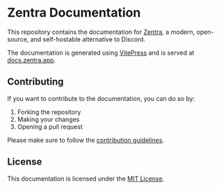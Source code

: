 # Zentra Documentation

This repository contains the documentation for [Zentra](https://github.com/zentra-chat/), a modern, open-source, and self-hostable alternative to Discord.

The documentation is generated using [VitePress](https://vitepress.vuejs.org/) and is served at [docs.zentra.app](https://docs.zentra.app).

## Contributing

If you want to contribute to the documentation, you can do so by:

1. Forking the repository
2. Making your changes
3. Opening a pull request

Please make sure to follow the [contribution guidelines](https://github.com/zentra-chat/zentra-docs/wiki/Contributing-to-Zentra).

## License

This documentation is licensed under the [MIT License](https://github.com/zentra-chat/zentra-docs/blob/main/LICENSE).

